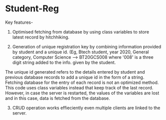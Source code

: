 # Student-Reg
Key features-


1. Optimised fetching from database by using class variables to store latest record by hitchhiking.

2. Generation of unique registration key by combining information provided by student and a unique id. (Eg, Btech student, year 2020, General category, Computer Science --> BT20GCS008 where '008' is a three digit string added to the info. given by the student.

The unique id generated refers to the details entered by student and previous database records to add a unique id in the form of a string. Fetching database for the entry of each record is not an optimized method. This code uses class variables instead that keep track of the last record. However, in case the server is restarted, the values of the variables are lost and in this case, data is fetched from the database.

3. CRUD operation works effieciently even multiple clients are linked to the server.
